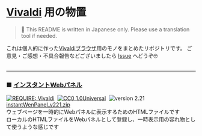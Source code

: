 # [Vivaldi] 用の物置
<!--
[![REQUIRE: Vivaldi](https://img.shields.io/static/v1?label=vivaldi&message=utils&color=ef3939&logo=vivaldi)][vivaldi]&nbsp;
[![CC0 1.0Universal](https://img.shields.io/static/v1?label=license&message=CC0&color=28c)](https://creativecommons.org/publicdomain/zero/1.0/ "CC0 1.0Universal")&nbsp;
![version 2.21](https://img.shields.io/static/v1?label=version&message=2.21&color=2a2 "version: 2.21")&nbsp;
<br/> -->
> 🍙 This README is written in Japanese only.  Please use a translation tool if needed.  

これは個人的に作った[Vivaldiブラウザ][vivaldi]用のモノをまとめたリポジトリです。
ご意見・ご感想・不具合報告などございましたら [Issue](https://github.com/hongkong3/sakura-macros/issues) へどうぞ🤓  
<br/>

[vivaldi]: https://vivaldi.com/ "Powerful. Personal. Private."

- - - - - - - -
### ■ [インスタントWebパネル](/instantWebPanel)  
[![REQUIRE: Vivaldi](https://img.shields.io/static/v1?label=vivaldi&message=utils&color=ef3939&logo=vivaldi)][vivaldi]&nbsp;
[![CC0 1.0Universal](https://img.shields.io/static/v1?label=license&message=CC0&color=28c)](https://creativecommons.org/publicdomain/zero/1.0/ "CC0 1.0Universal")&nbsp;
![version 2.21](https://img.shields.io/static/v1?label=version&message=2.21&color=2a2 "version: 2.21")&nbsp;
[instantWenPanel_v221.zip](https://github.com/hongkong3/MyStorage-vivaldi/raw/master/.releases/instantWebPanel_v221.zip)
<br/>
ウェブページを一時的にWebパネルに表示するためのHTMLファイルです  
ローカルのHTMLファイルをWebパネルとして登録し、一時表示用の容れ物として使うような感じです  

